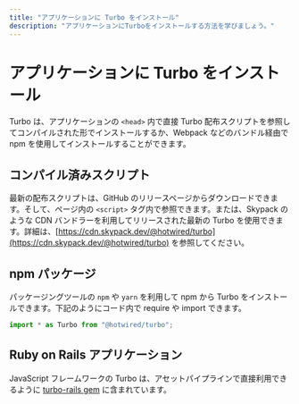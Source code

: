 ```yaml
---
title: "アプリケーションに Turbo をインストール"
description: "アプリケーションにTurboをインストールする方法を学びましょう。"
---
```


# アプリケーションに Turbo をインストール

Turbo は、アプリケーションの `<head>` 内で直接 Turbo 配布スクリプトを参照してコンパイルされた形でインストールするか、Webpack などのバンドル経由で npm を使用してインストールすることができます。

## コンパイル済みスクリプト

最新の配布スクリプトは、GitHub のリリースページからダウンロードできます。そして、ページ内の `<script>` タグ内で参照できます。または、Skypack のような CDN バンドラーを利用してリリースされた最新の Turbo を使用できます。詳細は、[https://cdn.skypack.dev/@hotwired/turbo](https://cdn.skypack.dev/@hotwired/turbo) を参照してください。

## npm パッケージ

パッケージングツールの `npm` や `yarn` を利用して npm から Turbo をインストールできます。下記のようにコード内で require や import できます。

```javascript
import * as Turbo from "@hotwired/turbo";
```

## Ruby on Rails アプリケーション

JavaScript フレームワークの Turbo は、アセットパイプラインで直接利用できるように [turbo-rails gem](https://github.com/hotwired/turbo-rails) に含まれています。
